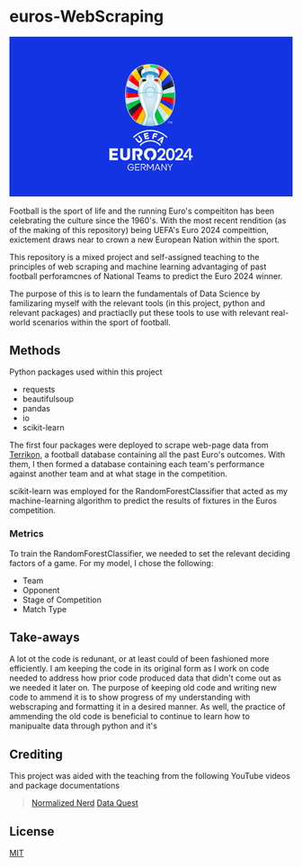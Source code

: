 # euros-WebScraping

![Euros Banner](./graphics/euros_banner.jpg)

Football is the sport of life and the running Euro's compeititon has been celebrating the culture since the 1960's. With the most recent rendition (as of the making of this repository) being UEFA's Euro 2024 compeittion, exictement draws near to crown a new European Nation within the sport.  

This repository is a mixed project and self-assigned teaching to the principles of web scraping and machine learning advantaging of past football perforamcnes of National Teams to predict the Euro 2024 winner.

The purpose of this is to learn the fundamentals of Data Science by familizaring myself with the relevant tools (in this project, python and relevant packages) and practiaclly put these tools to use with relevant real-world scenarios within the sport of football. 

## Methods 

Python packages used within this project 

* requests
* beautifulsoup
* pandas
* io
* scikit-learn

The first four packages were deployed to scrape web-page data from [Terrikon](https://terrikon.com/en/), a football database containing all the past Euro's outcomes. With them, I then formed a database containing each team's performance against another team and at what stage in the competition. 

scikit-learn was employed for the RandomForestClassifier that acted as my machine-learning algorithm to predict the results of fixtures in the Euros competition. 

### Metrics

To train the RandomForestClassifier, we needed to set the relevant deciding factors of a game. For my model, I chose the following:  

* Team
* Opponent
* Stage of Competition
* Match Type 

## Take-aways 

A lot ot the code is redunant, or at least could of been fashioned more efficiently. I am keeping the code in its original form as I work on code needed to address how prior code produced data that didn't come out as we needed it later on. The purpose of keeping old code and writing new code to ammend it is to show progress of my understanding with webscraping and formatting it in a desired manner. As well, the practice of ammending the old code is beneficial to continue to learn how to manipualte data through python and it's 

## Crediting 

This project was aided with the teaching from the following YouTube videos and package documentations 

>[Normalized Nerd](https://www.youtube.com/watch?v=ZVR2Way4nwQ)
>[Data Quest](https://www.youtube.com/watch?v=0irmDBWLrco&t=2048s)

## License 

[MIT](https://choosealicense.com/licenses/mit/)